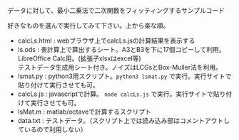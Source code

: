 データに対して、最小二乗法で二次関数をフィッティングするサンプルコード


好きなものを選んで実行してみて下さい。上から楽な順。

- calcLs.html : webブラウザ上でcalcLs.jsの計算結果を表示する
- ls.ods : 表計算上で算出するシート。A3とB3を下に17個コピーして利用。LibreOffice Calc用。(拡張子xlsxはexcel等)<BR>
 テストデータ生成用シート付き。ノイズはLCGsとBox-Muller法を利用。
- lsmat.py : python3用スクリプト。```python3 lsmat.py``` で実行。実行サイトで貼り付けて実行させても可。
- calcLs.js : javascriptで計算。 ```node calcLs.js``` で実行。実行サイトで貼り付けて実行させても可。
- lsMat.m : matlab/octaveで計算するスクリプト
- data.txt : テストデータ。（スクリプト上では読み込み部はコメントアウトしているので利用しない）

